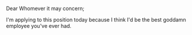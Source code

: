 Dear Whomever it may concern;

I'm applying to this position today because I think I'd be the best goddamn
employee you've ever had.